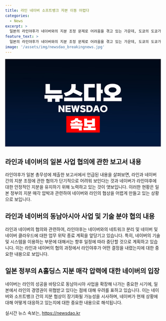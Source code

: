 ```yaml
---
title: 라인 네이버 소프트뱅크 자본 이동 어렵다
categories:
  - News
excerpt: >
  일본의 라인야후가 네이버와의 지분 조정 문제로 어려움을 겪고 있는 가운데, 도쿄의 도쿄가든테라스기오이타워에 사람들이 들어가는 모습이 눈에 띈다. 라인야후는 일본 정부의 지분 매각 압박을 받고 있으며, 이에 대한 어려움이 예상된다. 네이버는 라인의 성공을 바탕으로 한 동남아시아 사업을 확장하고 있지만, 일본의 지분 매각 압력으로 소프트뱅크와의 협상이 지연될 가능성이 있다. 라인야후는 네이버와 네트워크 분리 및 위탁 관계 종료를 앞당기는 계획을 세우고 있다.
feature_text: >
  일본의 라인야후가 네이버와의 지분 조정 문제로 어려움을 겪고 있는 가운데, 도쿄의 도쿄가든테라스기오이타워에 사람들이 들어가는 모습이 눈에 띈다. 라인야후는 일본 정부의 지분 매각 압박을 받고 있으며, 이에 대한 어려움이 예상된다. 네이버는 라인의 성공을 바탕으로 한 동남아시아 사업을 확장하고 있지만, 일본의 지분 매각 압력으로 소프트뱅크와의 협상이 지연될 가능성이 있다. 라인야후는 네이버와 네트워크 분리 및 위탁 관계 종료를 앞당기는 계획을 세우고 있다.
image: '/assets/img/newsdao_breakingnews.jpg'
---
```


<p><img src="/assets/img/newsdao_breakingnews.jpg" alt="firstkoreanews 속보" /></p>

<h2 data-ke-size="size26">라인과 네이버의 일본 사업 협의에 관한 보고서 내용</h2>

<p data-ke-size="size16">라인야후가 일본 총무성에 제출한 보고서에서 언급된 내용을 살펴보면, 라인과 네이버 간의 지분 조정에 관한 협의가 단기적으로 어려워 보인다는 것과 네이버가 라인야후에 대한 안정적인 지분을 유지하기 위해 노력하고 있는 것이 엿보입니다. 이러한 현황은 일본 정부의 지분 매각 압박과 관련하여 네이버와 라인의 협상을 어렵게 만들고 있는 상황으로 보입니다.</p>

<h2 data-ke-size="size26">라인과 네이버의 동남아시아 사업 및 기술 분야 협의 내용</h2>

<p data-ke-size="size16">라인과 네이버의 협의와 관련하여, 라인야후는 네이버와의 네트워크 분리 및 네이버 및 네이버 클라우드에 대한 업무 위탁 종료 계획을 앞당기고 있습니다. 특히, 네이버의 기술 및 시스템을 이용하는 부문에 대해서는 향후 일정에 따라 중단할 것으로 계획하고 있습니다. 이는 라인과 네이버의 협의 과정에서 라인야후가 어떤 결정을 내렸는지에 대한 중요한 내용으로 보입니다.</p>

<h2 data-ke-size="size26">일본 정부의 A홀딩스 지분 매각 압력에 대한 네이버의 입장</h2>

<p data-ke-size="size16">네이버는 라인의 성공을 바탕으로 동남아시아 사업을 확장해 나가는 중요한 시기에, 일본에서 라인의 경영권이 위협받고 있다는 점에 대해 우려를 표하고 있습니다. 이는 네이버와 소프트뱅크 간의 지분 협상이 장기화될 가능성을 시사하며, 네이버가 현재 상황에 대해 어떻게 대응하고 있는지에 대한 중요한 내용으로 해석됩니다.</p>
실시간 뉴스 속보는, <a href="https://newsdao.kr" rel="dofollow">https://newsdao.kr</a>


